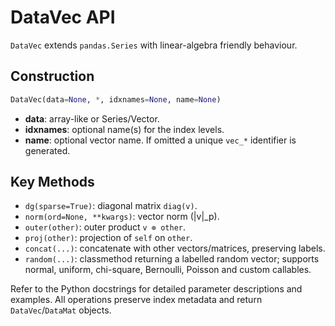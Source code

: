# DataVec API

`DataVec` extends `pandas.Series` with linear-algebra friendly behaviour.

## Construction

```python
DataVec(data=None, *, idxnames=None, name=None)
```

- **data**: array-like or Series/Vector.
- **idxnames**: optional name(s) for the index levels.
- **name**: optional vector name. If omitted a unique `vec_*` identifier is generated.

## Key Methods

- `dg(sparse=True)`: diagonal matrix `diag(v)`.
- `norm(ord=None, **kwargs)`: vector norm \(\|v\|_p\).
- `outer(other)`: outer product `v ⊗ other`.
- `proj(other)`: projection of `self` on `other`.
- `concat(...)`: concatenate with other vectors/matrices, preserving labels.
- `random(...)`: classmethod returning a labelled random vector; supports normal, uniform, chi-square, Bernoulli, Poisson and custom callables.

Refer to the Python docstrings for detailed parameter descriptions and examples. All operations preserve index metadata and return `DataVec`/`DataMat` objects.
